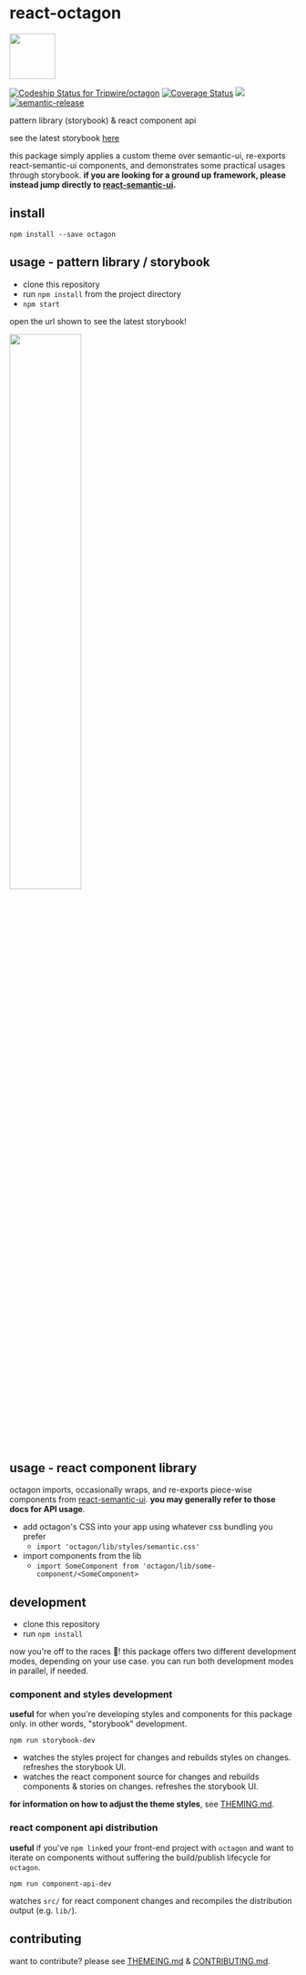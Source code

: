 # react-octagon

<img src="https://raw.githubusercontent.com/cdaringe/octagon/master/img/octagon.png" height="80px" />

[ ![Codeship Status for Tripwire/octagon](https://app.codeship.com/projects/de913c80-aab0-0134-4a1e-5ab626077bc6/status?branch=master)](https://app.codeship.com/projects/192040) [![Coverage Status](https://coveralls.io/repos/github/Tripwire/octagon/badge.svg?branch=master)](https://coveralls.io/github/Tripwire/octagon?branch=master) ![](https://img.shields.io/badge/standardjs-%E2%9C%93-brightgreen.svg) [![semantic-release](https://img.shields.io/badge/%20%20%F0%9F%93%A6%F0%9F%9A%80-semantic--release-e10079.svg)](https://github.com/semantic-release/semantic-release)

pattern library (storybook) & react component api

see the latest storybook [here](https://cdaringe.github.io/octagon/)

this package simply applies a custom theme over semantic-ui, re-exports react-semantic-ui components, and demonstrates some practical usages through storybook.  **if you are looking for a ground up framework, please instead jump directly to [react-semantic-ui](http://react.semantic-ui.com/).**

## install

`npm install --save octagon`

## usage - pattern library / storybook

- clone this repository
- run `npm install` from the project directory
- `npm start`

open the url shown to see the latest storybook!

<img src="https://github.com/cdaringe/octagon/blob/master/img/octagon-storybook-in-use.mov.gif?raw=true" width="50%" />

## usage - react component library

octagon imports, occasionally wraps, and re-exports piece-wise components from [react-semantic-ui](http://react.semantic-ui.com/).  **you may generally refer to those docs for API usage**.

- add octagon's CSS into your app using whatever css bundling you prefer
  - `import 'octagon/lib/styles/semantic.css'`
- import components from the lib
  - `import SomeComponent from 'octagon/lib/some-component/<SomeComponent>`

## development

- clone this repository
- run `npm install`

now you're off to the races :horse_racing:!  this package offers two different development modes, depending on your use case.  you can run both development modes in parallel, if needed.

### component and styles development

**useful** for when you're developing styles and components for this package only.  in other words, "storybook" development.

`npm run storybook-dev`

- watches the styles project for changes and rebuilds styles on changes. refreshes the storybook UI.
- watches the react component source for changes and rebuilds components & stories on changes. refreshes the storybook UI.

**for information on how to adjust the theme styles**, see [THEMING.md](THEMEING.md).

### react component api distribution

**useful** if you've `npm link`ed your front-end project with `octagon` and want to iterate on components without suffering the build/publish lifecycle for `octagon`.

`npm run component-api-dev`

watches `src/` for react component changes and recompiles the distribution output (e.g. `lib/`).

## contributing

want to contribute?  please see [THEMEING.md](THEMEING.md) & [CONTRIBUTING.md](CONTRIBUTING.md).
